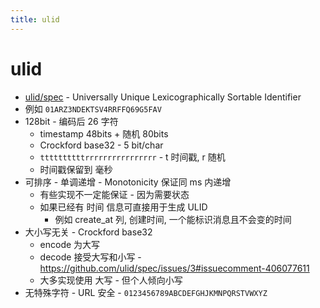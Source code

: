 ```yaml
---
title: ulid
---
```


# ulid

- [ulid/spec](https://github.com/ulid/spec) - Universally Unique Lexicographically Sortable Identifier
- 例如 `01ARZ3NDEKTSV4RRFFQ69G5FAV`
- 128bit - 编码后 26 字符
  - timestamp 48bits + 随机 80bits
  - Crockford base32 - 5 bit/char
  - `ttttttttttrrrrrrrrrrrrrrrr` - t 时间戳, r 随机
  - 时间戳保留到 毫秒
- 可排序 - 单调递增 - Monotonicity 保证同 ms 内递增
  - 有些实现不一定能保证 - 因为需要状态
  - 如果已经有 时间 信息可直接用于生成 ULID
    - 例如 create_at 列, 创建时间, 一个能标识消息且不会变的时间
- 大小写无关 - Crockford base32
  - encode 为大写
  - decode 接受大写和小写 - https://github.com/ulid/spec/issues/3#issuecomment-406077611
  - 大多实现使用 大写 - 但个人倾向小写
- 无特殊字符 - URL 安全 - `0123456789ABCDEFGHJKMNPQRSTVWXYZ`
